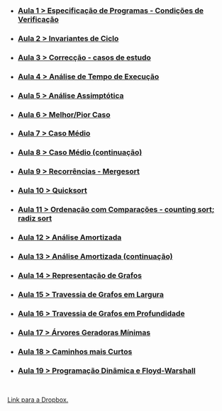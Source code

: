 * ### [Aula 1 > Especificação de Programas - Condições de Verificação](https://www.dropbox.com/sh/h29s8e8o0scl3sj/AACu3lzz3h9QyWDSw_0hw8GMa/Aula1%20especifica%C3%A7%C3%A3o%20de%20programas%20%3A%3A%20condi%C3%A7%C3%B5es%20de%20verifica%C3%A7%C3%A3o?dl=0&subfolder_nav_tracking=1)
* ### [Aula 2 > Invariantes de Ciclo](https://www.dropbox.com/sh/h29s8e8o0scl3sj/AACCF09aq957X8OGEUSwFXGYa/Aula2%20invariantes%20de%20ciclo?dl=0&subfolder_nav_tracking=1)
* ### [Aula 3 > Correcção - casos de estudo](https://www.dropbox.com/sh/h29s8e8o0scl3sj/AADQHieF5CSNAR_jUykQCZ4Ga/Aula3%20correc%C3%A7%C3%A3o%20%3A%3A%20casos%20de%20estudo?dl=0&subfolder_nav_tracking=1)
* ### [Aula 4 > Análise de Tempo de Execução](https://www.dropbox.com/sh/h29s8e8o0scl3sj/AAB9T9VwnzZW9-Vs7yaGa-GPa/Aula4%20an%C3%A1lise%20de%20tempo%20de%20execu%C3%A7%C3%A3o?dl=0&subfolder_nav_tracking=1)
* ### [Aula 5 > Análise Assimptótica](https://www.dropbox.com/sh/h29s8e8o0scl3sj/AABPis4yoFAEMZbgeJGK7I2Sa/Aula5%20an%C3%A1lise%20assimpt%C3%B3tica?dl=0&subfolder_nav_tracking=1)
* ### [Aula 6 > Melhor/Pior Caso](https://www.dropbox.com/sh/h29s8e8o0scl3sj/AAAEA1hQst92kQVYethN-Q48a/Aula6%20melhor%20%3A%20pior%20caso?dl=0&subfolder_nav_tracking=1)
* ### [Aula 7 > Caso Médio](https://www.dropbox.com/sh/h29s8e8o0scl3sj/AACsdhVmj1GFCbCyzFx9bsU3a/Aula7%20caso%20m%C3%A9dio?dl=0&subfolder_nav_tracking=1)
* ### [Aula 8 > Caso Médio (continuação)](https://www.dropbox.com/sh/h29s8e8o0scl3sj/AADtx1A8gc5fT1XMBvp7g2T0a/Aula8%20caso%20m%C3%A9dio?dl=0&subfolder_nav_tracking=1)
* ### [Aula 9 > Recorrências - Mergesort](https://www.dropbox.com/sh/h29s8e8o0scl3sj/AACkkUN60XjcPu8paRXqnNyga/Aula9%20recorr%C3%AAncias%20%3A%3A%20mergesort?dl=0&subfolder_nav_tracking=1)
* ### [Aula 10 > Quicksort](https://www.dropbox.com/sh/h29s8e8o0scl3sj/AABnWM2NM6JYKC8cu22EaJgQa/Aula10%20quicksort?dl=0&subfolder_nav_tracking=1)
* ### [Aula 11 > Ordenação com Comparações - counting sort; radiz sort](https://www.dropbox.com/sh/h29s8e8o0scl3sj/AABC4mwM6xJFIDMVDIXa3c11a/Aula11%20ordena%C3%A7%C3%A3o%20com%20compara%C3%A7%C3%B5es%20%3A%3A%20counting%20sort%20%3A%3A%20radix%20sort?dl=0&subfolder_nav_tracking=1)
* ### [Aula 12 > Análise Amortizada](https://www.dropbox.com/sh/h29s8e8o0scl3sj/AAAMgtkhRBakeMbzYIcK0U9Ia/Aula12%20an%C3%A1lise%20amortizada?dl=0&subfolder_nav_tracking=1)
* ### [Aula 13 > Análise Amortizada (continuação)](https://www.dropbox.com/sh/h29s8e8o0scl3sj/AABx-aM_0Add5dAQaMOrEbw_a/Aula13%20an%C3%A1lise%20amortizada?dl=0&subfolder_nav_tracking=1)
* ### [Aula 14 > Representação de Grafos](https://www.dropbox.com/sh/h29s8e8o0scl3sj/AADx70JY3zl1RuCrH6GBgBhga/Aula14%20representa%C3%A7%C3%A3o%20de%20grafos?dl=0&subfolder_nav_tracking=1)
* ### [Aula 15 > Travessia de Grafos em Largura](https://www.dropbox.com/sh/h29s8e8o0scl3sj/AADJ2j-g6Ea0I0FgqlEzsUp3a/Aula15%20travessia%20de%20grafos%20em%20largura?dl=0&subfolder_nav_tracking=1)
* ### [Aula 16 > Travessia de Grafos em Profundidade](https://www.dropbox.com/sh/h29s8e8o0scl3sj/AAApWDN8bjZkgOK8ySBqOfLna/Aula16%20travessia%20de%20grafos%20em%20profundidade?dl=0&subfolder_nav_tracking=1)
* ### [Aula 17 > Árvores Geradoras Mínimas](https://www.dropbox.com/sh/h29s8e8o0scl3sj/AABho0LEvaQt18DNUBxbpgIfa/Aula17%20%C3%A1rvores%20geradoras%20m%C3%ADnimas?dl=0&subfolder_nav_tracking=1)
* ### [Aula 18 > Caminhos mais Curtos](https://www.dropbox.com/sh/h29s8e8o0scl3sj/AAB5qpBQTNVGdXwQCATj79Cia/Aula18%20caminhos%20mais%20curtos?dl=0&subfolder_nav_tracking=1)
* ### [Aula 19 >  Programação Dinâmica e Floyd-Warshall](https://www.dropbox.com/sh/h29s8e8o0scl3sj/AADR4hGA0HOZ4ZJS8_feQIKZa/Aula19%20progr%20dinamica%20e%20Floyd-Warshall?dl=0&subfolder_nav_tracking=1)

<br>

[Link para a Dropbox.](https://www.dropbox.com/sh/h29s8e8o0scl3sj/AADVGNG6bzhkl_EFqCpFwKiha?dl=0)
